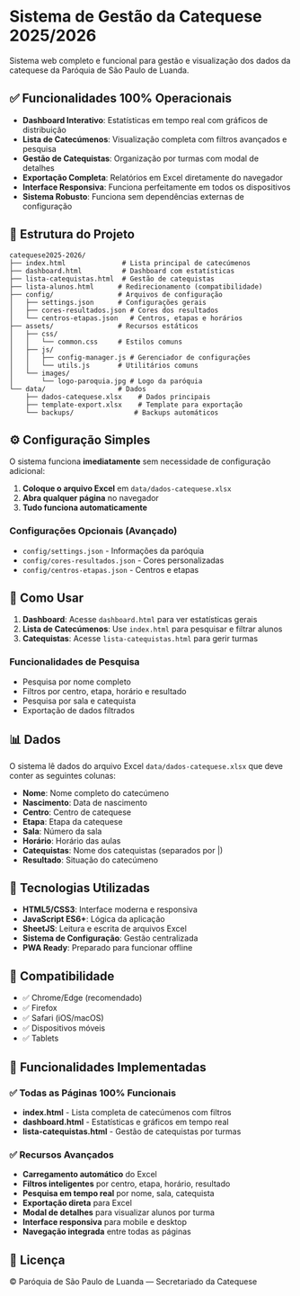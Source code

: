# Sistema de Gestão da Catequese 2025/2026

Sistema web completo e funcional para gestão e visualização dos dados da catequese da Paróquia de São Paulo de Luanda.

## ✅ Funcionalidades 100% Operacionais

- **Dashboard Interativo**: Estatísticas em tempo real com gráficos de distribuição
- **Lista de Catecúmenos**: Visualização completa com filtros avançados e pesquisa
- **Gestão de Catequistas**: Organização por turmas com modal de detalhes
- **Exportação Completa**: Relatórios em Excel diretamente do navegador
- **Interface Responsiva**: Funciona perfeitamente em todos os dispositivos
- **Sistema Robusto**: Funciona sem dependências externas de configuração

## 📁 Estrutura do Projeto

```
catequese2025-2026/
├── index.html              # Lista principal de catecúmenos
├── dashboard.html          # Dashboard com estatísticas
├── lista-catequistas.html  # Gestão de catequistas
├── lista-alunos.html      # Redirecionamento (compatibilidade)
├── config/                # Arquivos de configuração
│   ├── settings.json      # Configurações gerais
│   ├── cores-resultados.json # Cores dos resultados
│   └── centros-etapas.json   # Centros, etapas e horários
├── assets/                # Recursos estáticos
│   ├── css/
│   │   └── common.css     # Estilos comuns
│   ├── js/
│   │   ├── config-manager.js # Gerenciador de configurações
│   │   └── utils.js       # Utilitários comuns
│   └── images/
│       └── logo-paroquia.jpg # Logo da paróquia
└── data/                  # Dados
    ├── dados-catequese.xlsx    # Dados principais
    ├── template-export.xlsx    # Template para exportação
    └── backups/               # Backups automáticos
```

## ⚙️ Configuração Simples

O sistema funciona **imediatamente** sem necessidade de configuração adicional:

1. **Coloque o arquivo Excel** em `data/dados-catequese.xlsx`
2. **Abra qualquer página** no navegador
3. **Tudo funciona automaticamente**

### Configurações Opcionais (Avançado)
- `config/settings.json` - Informações da paróquia
- `config/cores-resultados.json` - Cores personalizadas
- `config/centros-etapas.json` - Centros e etapas

## 🎯 Como Usar

1. **Dashboard**: Acesse `dashboard.html` para ver estatísticas gerais
2. **Lista de Catecúmenos**: Use `index.html` para pesquisar e filtrar alunos
3. **Catequistas**: Acesse `lista-catequistas.html` para gerir turmas

### Funcionalidades de Pesquisa
- Pesquisa por nome completo
- Filtros por centro, etapa, horário e resultado
- Pesquisa por sala e catequista
- Exportação de dados filtrados

## 📊 Dados

O sistema lê dados do arquivo Excel `data/dados-catequese.xlsx` que deve conter as seguintes colunas:
- **Nome**: Nome completo do catecúmeno
- **Nascimento**: Data de nascimento
- **Centro**: Centro de catequese
- **Etapa**: Etapa da catequese
- **Sala**: Número da sala
- **Horário**: Horário das aulas
- **Catequistas**: Nome dos catequistas (separados por |)
- **Resultado**: Situação do catecúmeno

## 🔧 Tecnologias Utilizadas

- **HTML5/CSS3**: Interface moderna e responsiva
- **JavaScript ES6+**: Lógica da aplicação
- **SheetJS**: Leitura e escrita de arquivos Excel
- **Sistema de Configuração**: Gestão centralizada
- **PWA Ready**: Preparado para funcionar offline

## 📱 Compatibilidade

- ✅ Chrome/Edge (recomendado)
- ✅ Firefox
- ✅ Safari (iOS/macOS)
- ✅ Dispositivos móveis
- ✅ Tablets

## 🚀 Funcionalidades Implementadas

### ✅ Todas as Páginas 100% Funcionais
- **index.html** - Lista completa de catecúmenos com filtros
- **dashboard.html** - Estatísticas e gráficos em tempo real  
- **lista-catequistas.html** - Gestão de catequistas por turmas

### ✅ Recursos Avançados
- **Carregamento automático** do Excel
- **Filtros inteligentes** por centro, etapa, horário, resultado
- **Pesquisa em tempo real** por nome, sala, catequista
- **Exportação direta** para Excel
- **Modal de detalhes** para visualizar alunos por turma
- **Interface responsiva** para mobile e desktop
- **Navegação integrada** entre todas as páginas

## 📄 Licença

© Paróquia de São Paulo de Luanda — Secretariado da Catequese
